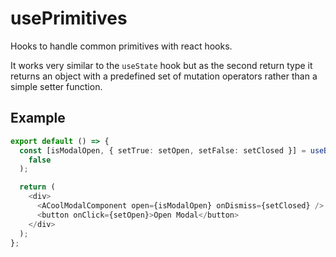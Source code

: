 # usePrimitives

Hooks to handle common primitives with react hooks.

It works very similar to the `useState` hook but as the second return type it returns an object with a predefined set of mutation operators rather than a simple setter function.

## Example

```typescript
export default () => {
  const [isModalOpen, { setTrue: setOpen, setFalse: setClosed }] = useBoolean(
    false
  );

  return (
    <div>
      <ACoolModalComponent open={isModalOpen} onDismiss={setClosed} />
      <button onClick={setOpen}>Open Modal</button>
    </div>
  );
};
```
